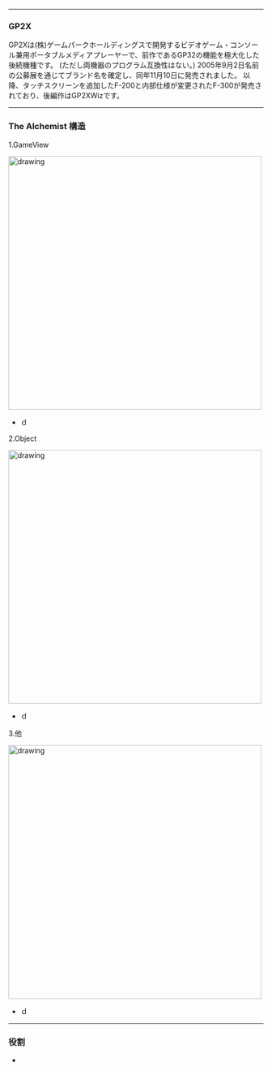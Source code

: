 _ _ _

### GP2X

GP2Xは(株)ゲームパークホールディングスで開発するビデオゲーム・コンソール兼用ポータブルメディアプレーヤーで、前作であるGP32の機能を極大化した後続機種です。 (ただし両機器のプログラム互換性はない。) 2005年9月2日名前の公募展を通じてブランド名を確定し、同年11月10日に発売されました。 以降、タッチスクリーンを追加したF-200と内部仕様が変更されたF-300が発売されており、後編作はGP2XWizです。

_ _ _

### The Alchemist 構造

1.GameView

<img src="https://msh0411.github.io/assets/TheAlchemist_04.jpg" alt="drawing" width="500"/>

+ ｄ

2.Object

<img src="https://msh0411.github.io/assets/TheAlchemist_05.jpg" alt="drawing" width="500"/>

+ ｄ

3.他

<img src="https://msh0411.github.io/assets/TheAlchemist_06.jpg" alt="drawing" width="500"/>

 + ｄ

_ _ _

### 役割

 + 
